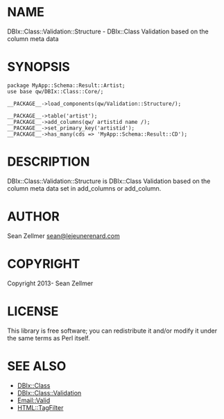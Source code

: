 # NAME

DBIx::Class::Validation::Structure - DBIx::Class Validation based on the column meta data

# SYNOPSIS

    package MyApp::Schema::Result::Artist;
    use base qw/DBIx::Class::Core/;

    __PACKAGE__->load_components(qw/Validation::Structure/);

    __PACKAGE__->table('artist');
    __PACKAGE__->add_columns(qw/ artistid name /);
    __PACKAGE__->set_primary_key('artistid');
    __PACKAGE__->has_many(cds => 'MyApp::Schema::Result::CD');



# DESCRIPTION

DBIx::Class::Validation::Structure is DBIx::Class Validation based on the column meta data set in add\_columns or add\_column.

# AUTHOR

Sean Zellmer <sean@lejeunerenard.com>

# COPYRIGHT

Copyright 2013- Sean Zellmer

# LICENSE

This library is free software; you can redistribute it and/or modify
it under the same terms as Perl itself.

# SEE ALSO

- [DBIx::Class](http://search.cpan.org/perldoc?DBIx::Class)
- [DBIx::Class::Validation](http://search.cpan.org/perldoc?DBIx::Class::Validation)
- [Email::Valid](http://search.cpan.org/perldoc?Email::Valid)
- [HTML::TagFilter](http://search.cpan.org/perldoc?HTML::TagFilter)
